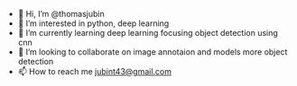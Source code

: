 - 👋 Hi, I’m @thomasjubin
- 👀 I’m interested in python, deep learning
- 🌱 I’m currently learning deep learning focusing object detection using cnn
- 💞️ I’m looking to collaborate on image annotaion and models more object detection
- 📫 How to reach me jubint43@gmail.com

<!---
thomasjubin/thomasjubin is a ✨ special ✨ repository because its `README.md` (this file) appears on your GitHub profile.
You can click the Preview link to take a look at your changes.
--->
